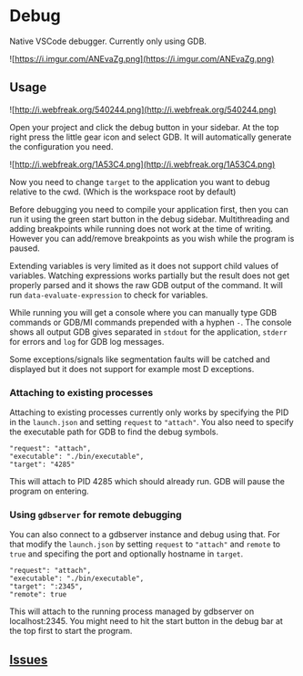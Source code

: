 # Debug

Native VSCode debugger. Currently only using GDB.

![https://i.imgur.com/ANEvaZg.png](https://i.imgur.com/ANEvaZg.png)

## Usage

![http://i.webfreak.org/540244.png](http://i.webfreak.org/540244.png)

Open your project and click the debug button in your sidebar. At the top right press
the little gear icon and select GDB. It will automatically generate the configuration
you need.

![http://i.webfreak.org/1A53C4.png](http://i.webfreak.org/1A53C4.png)

Now you need to change `target` to the application you want to debug relative
to the cwd. (Which is the workspace root by default)

Before debugging you need to compile your application first, then you can run it using
the green start button in the debug sidebar. Multithreading and adding breakpoints
while running does not work at the time of writing. However you can add/remove breakpoints
as you wish while the program is paused.

Extending variables is very limited as it does not support child values of variables.
Watching expressions works partially but the result does not get properly parsed and
it shows the raw GDB output of the command. It will run `data-evaluate-expression`
to check for variables.

While running you will get a console where you can manually type GDB commands or GDB/MI
commands prepended with a hyphen `-`. The console shows all output GDB gives separated
in `stdout` for the application, `stderr` for errors and `log` for GDB log messages.

Some exceptions/signals like segmentation faults will be catched and displayed but
it does not support for example most D exceptions.

### Attaching to existing processes

Attaching to existing processes currently only works by specifying the PID in the
`launch.json` and setting `request` to `"attach"`. You also need to specify the executable
path for GDB to find the debug symbols.

```
"request": "attach",
"executable": "./bin/executable",
"target": "4285"
```

This will attach to PID 4285 which should already run. GDB will pause the program on entering.

### Using `gdbserver` for remote debugging

You can also connect to a gdbserver instance and debug using that. For that modify the
`launch.json` by setting `request` to `"attach"` and `remote` to `true` and specifing the
port and optionally hostname in `target`.

```
"request": "attach",
"executable": "./bin/executable",
"target": ":2345",
"remote": true
```

This will attach to the running process managed by gdbserver on localhost:2345. You might
need to hit the start button in the debug bar at the top first to start the program.

## [Issues](https://github.com/WebFreak001/code-debug)